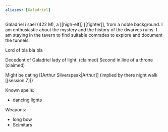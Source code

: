 ```yaml
---
aliases: [Galadriel]
---
```

Galadriel i sael (422 M), a [[high-elf]] [[fighter]], from a noble background. I am enthusiastic about the mystery and the history of the dwarves ruins. I am staying in the tavern to find suitable comrades to explore and document the tunnels.

Lord of bla bla bla

Decedent of Galadriel lady of light. (claimed)
Second in line of a throne (claimed)

Might be dating [[Arthur Silverspeak|Arthur]] (implied by there night walk [[session 7]])

Known spells:

- dancing lights

Weapons:

- long bow
- Scimitars
